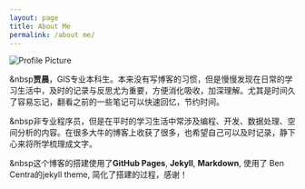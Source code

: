 ```yaml
---
layout: page
title: About Me
permalink: /about me/
---
```


<img src="{{ site.baseurl }}/assets/myphoto.JPG" title="Profile Picture" class="profile">

&nbsp**贾晨**，GIS专业本科生。本来没有写博客的习惯，但是慢慢发现在日常的学习生活中，及时的记录与反思尤为重要，方便消化吸收，加深理解。尤其是时间久了容易忘记，翻看之前的一些笔记可以快速回忆，节约时间。

&nbsp非专业程序员，但是在平时的学习生活中常涉及编程、开发、数据处理、空间分析的内容。在很多大牛的博客上收获了很多，也希望自己可以及时记录，静下心来将所学梳理成文字。

&nbsp这个博客的搭建使用了**GitHub Pages**, **Jekyll**, **Markdown**, 使用了 Ben Centra的jekyll theme, 简化了搭建的过程，感谢！

